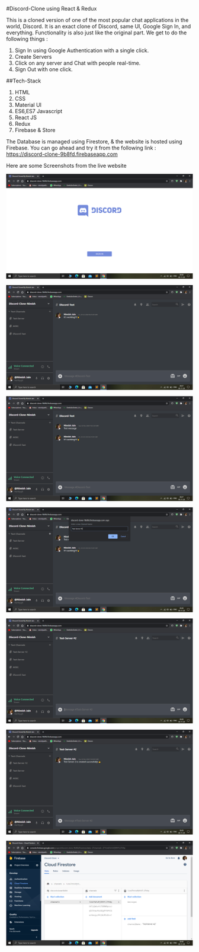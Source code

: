 #Discord-Clone using React & Redux

This is a cloned version of one of the most popular chat applications in the world, Discord. It is an exact clone of Discord, same UI, Google Sign In, and everything.
Functionality is also just like the original part. We get to do the following things :
1. Sign In using Google Authentication with a single click.
2. Create Servers
3. Click on any server and Chat with people real-time.
4. Sign Out with one click.

##Tech-Stack

1. HTML
2. CSS
3. Material UI
4. ES6,ES7 Javascript
5. React JS
6. Redux
7. Firebase & Store
  
The Database is managed using Firestore, & the website is hosted using Firebase. You can go ahead and try it from the following link : https://discord-clone-9b8fd.firebaseapp.com

Here are some Screenshots from the live website

![Screenshot_1](Screenshots/Screenshot1.png)

![Screenshot_2](Screenshots/Screenshot2.png)

![Screenshot_3](Screenshots/Screenshot3.png)

![Screenshot_4](Screenshots/Screenshot4.png)

![Screenshot_5](Screenshots/Screenshot5.png)

![Screenshot_6](Screenshots/Screenshot6.png)

![Screenshot_7](Screenshots/Screenshot7.png)
